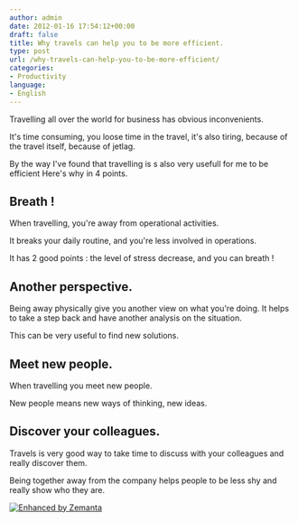 ```yaml
---
author: admin
date: 2012-01-16 17:54:12+00:00
draft: false
title: Why travels can help you to be more efficient.
type: post
url: /why-travels-can-help-you-to-be-more-efficient/
categories:
- Productivity
language:
- English
---
```


Travelling all over the world for business has obvious inconvenients.

It's time consuming, you loose time in the travel, it's also tiring, because of the travel itself, because of jetlag.

By the way I've found that travelling is s also very usefull for me to be efficient Here's why in 4 points.


## Breath !


When travelling, you're away from operational activities.

It breaks your daily routine, and you're less involved in operations.

It has 2 good points : the level of stress decrease, and you can breath !


## Another perspective.


Being away physically give you another view on what you're doing. It helps to take a step back and have another analysis on the situation.

This can be very useful to find new solutions.


## Meet new people.


When travelling you meet new people.

New people means new ways of thinking, new ideas.


## Discover your colleagues.


Travels is very good way to take time to discuss with your colleagues and really discover them.

Being together away from the company helps people to be less shy and really show who they are.






[![Enhanced by Zemanta](http://img.zemanta.com/zemified_a.png?x-id=90837a86-7fc5-4053-b83b-038f3c36d571)
](http://www.zemanta.com/)
